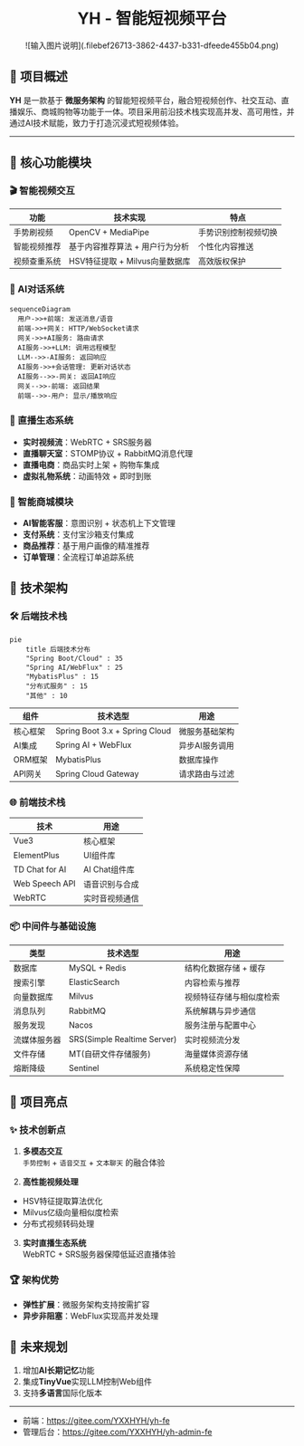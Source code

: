 # <div align="center">YH - 智能短视频平台</div>
<div align="center">
![输入图片说明](.filebef26713-3862-4437-b331-dfeede455b04.png)
</div>

## 🌟 项目概述
**YH** 是一款基于 **微服务架构** 的智能短视频平台，融合短视频创作、社交互动、直播娱乐、商城购物等功能于一体。项目采用前沿技术栈实现高并发、高可用性，并通过AI技术赋能，致力于打造沉浸式短视频体验。

---

## 🚀 核心功能模块

### 🎬 智能视频交互
| 功能              | 技术实现                  | 特点                     |
|-------------------|-----------------------|--------------------------|
| 手势刷视频        | OpenCV + MediaPipe    | 手势识别控制视频切换     |
| 智能视频推荐      | 基于内容推荐算法 + 用户行为分析     | 个性化内容推送           |
| 视频查重系统      | HSV特征提取 + Milvus向量数据库 | 高效版权保护             |

### 💬 AI对话系统
```mermaid
sequenceDiagram
  用户->>+前端: 发送消息/语音
  前端->>+网关: HTTP/WebSocket请求
  网关->>+AI服务: 路由请求
  AI服务->>+LLM: 调用远程模型
  LLM-->>-AI服务: 返回响应
  AI服务->>+会话管理: 更新对话状态
  AI服务-->>-网关: 返回AI响应
  网关-->>-前端: 返回结果
  前端-->>-用户: 显示/播放响应
```

### 🔴 直播生态系统
- **实时视频流**：WebRTC + SRS服务器
- **直播聊天室**：STOMP协议 + RabbitMQ消息代理
- **直播电商**：商品实时上架 + 购物车集成
- **虚拟礼物系统**：动画特效 + 即时到账

### 🛒 智能商城模块
- **AI智能客服**：意图识别 + 状态机上下文管理
- **支付系统**：支付宝沙箱支付集成
- **商品推荐**：基于用户画像的精准推荐
- **订单管理**：全流程订单追踪系统

## 🎯 技术架构

### 🛠 后端技术栈
```mermaid
pie
    title 后端技术分布
    "Spring Boot/Cloud" : 35
    "Spring AI/WebFlux" : 25
    "MybatisPlus" : 15
    "分布式服务" : 15
    "其他" : 10
```

| 组件              | 技术选型                          | 用途                     |
|-------------------|----------------------------------|--------------------------|
| 核心框架          | Spring Boot 3.x + Spring Cloud   | 微服务基础架构           |
| AI集成            | Spring AI + WebFlux             | 异步AI服务调用           |
| ORM框架           | MybatisPlus                     | 数据库操作               |
| API网关           | Spring Cloud Gateway            | 请求路由与过滤           |

### 🌐 前端技术栈
| 技术             | 用途         |
|----------------|------------|
| Vue3           | 核心框架       |
| ElementPlus    | UI组件库      |
| TD Chat for AI | AI Chat组件库 |
| Web Speech API | 语音识别与合成    |
| WebRTC         | 实时音视频通信    |

### 📦 中间件与基础设施
| 类型           | 技术选型                     | 用途                             |
|----------------|-----------------------------|----------------------------------|
| 数据库         | MySQL + Redis               | 结构化数据存储 + 缓存            |
| 搜索引擎       | ElasticSearch               | 内容检索与推荐                   |
| 向量数据库     | Milvus                      | 视频特征存储与相似度检索         |
| 消息队列       | RabbitMQ                    | 系统解耦与异步通信               |
| 服务发现       | Nacos                       | 服务注册与配置中心               |
| 流媒体服务器   | SRS(Simple Realtime Server) | 实时视频流分发                   |
| 文件存储       | MT(自研文件存储服务)         | 海量媒体资源存储                 |
| 熔断降级       | Sentinel                    | 系统稳定性保障                   |

## 🔮 项目亮点

### ✨ 技术创新点
1. **多模态交互**  
   `手势控制` + `语音交互` + `文本聊天` 的融合体验

2. **高性能视频处理**
  - HSV特征提取算法优化
  - Milvus亿级向量相似度检索
  - 分布式视频转码处理

3. **实时直播生态系统**  
   WebRTC + SRS服务器保障低延迟直播体验

### 🏆 架构优势
- **弹性扩展**：微服务架构支持按需扩容
- **异步非阻塞**：WebFlux实现高并发处理

## 🌈 未来规划
1. 增加**AI长期记忆**功能
2. 集成**TinyVue**实现LLM控制Web组件
3. 支持**多语言**国际化版本

---
- 前端：https://gitee.com/YXXHYH/yh-fe
- 管理后台：https://gitee.com/YXXHYH/yh-admin-fe